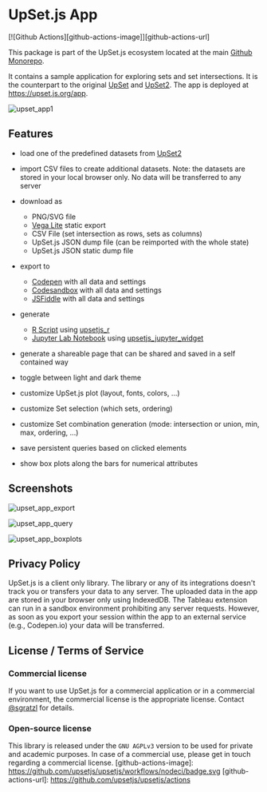# UpSet.js App

[![Github Actions][github-actions-image]][github-actions-url]

This package is part of the UpSet.js ecosystem located at the main [Github Monorepo](https://github.com/upsetjs/upsetjs).

It contains a sample application for exploring sets and set intersections. It is the counterpart to the original [UpSet](http://vcg.github.io/upset/about/) and [UpSet2](https://vdl.sci.utah.edu/upset2/). The app is deployed at https://upset.js.org/app.

![upset_app1](https://user-images.githubusercontent.com/4129778/80863152-97dd8f80-8c7a-11ea-8677-c86598fc6161.png)

## Features

- load one of the predefined datasets from [UpSet2](https://vdl.sci.utah.edu/upset2/)
- import CSV files to create additional datasets. Note: the datasets are stored in your local browser only. No data will be transferred to any server
- download as

  - PNG/SVG file
  - [Vega Lite](https://vega.github.io/) static export
  - CSV File (set intersection as rows, sets as columns)
  - UpSet.js JSON dump file (can be reimported with the whole state)
  - UpSet.js JSON static dump file

- export to

  - [Codepen](https://codepen.io) with all data and settings
  - [Codesandbox](https://codesandbox.io) with all data and settings
  - [JSFiddle](https://jsfiddle.org) with all data and settings

- generate

  - [R Script](https://vega.github.io/) using [upsetjs_r](https://github.com/upsetjs/upsetjs_r)
  - [Jupyter Lab Notebook](https://jupyter.org) using [upsetjs_jupyter_widget](https://github.com/upsetjs/upsetjs_jupyter_widget)

- generate a shareable page that can be shared and saved in a self contained way
- toggle between light and dark theme
- customize UpSet.js plot (layout, fonts, colors, ...)
- customize Set selection (which sets, ordering)
- customize Set combination generation (mode: intersection or union, min, max, ordering, ...)
- save persistent queries based on clicked elements
- show box plots along the bars for numerical attributes

## Screenshots

![upset_app_export](https://user-images.githubusercontent.com/4129778/80863179-c6f40100-8c7a-11ea-9d70-5f9e6289b1f9.png)

![upset_app_query](https://user-images.githubusercontent.com/4129778/79368555-e20f0300-7f4f-11ea-8254-0aaf6c6caf0f.png)

![upset_app_boxplots](https://user-images.githubusercontent.com/4129778/79371087-184e8180-7f54-11ea-9275-51ad3f58deca.png)

## Privacy Policy

UpSet.js is a client only library. The library or any of its integrations doesn't track you or transfers your data to any server. The uploaded data in the app are stored in your browser only using IndexedDB. The Tableau extension can run in a sandbox environment prohibiting any server requests. However, as soon as you export your session within the app to an external service (e.g., Codepen.io) your data will be transferred.

## License / Terms of Service

### Commercial license

If you want to use UpSet.js for a commercial application or in a commercial environment, the commercial license is the appropriate license. Contact [@sgratzl](mailto:sam@sgratzl.com) for details.

### Open-source license

This library is released under the `GNU AGPLv3` version to be used for private and academic purposes.
In case of a commercial use, please get in touch regarding a commercial license.
[github-actions-image]: https://github.com/upsetjs/upsetjs/workflows/nodeci/badge.svg
[github-actions-url]: https://github.com/upsetjs/upsetjs/actions
